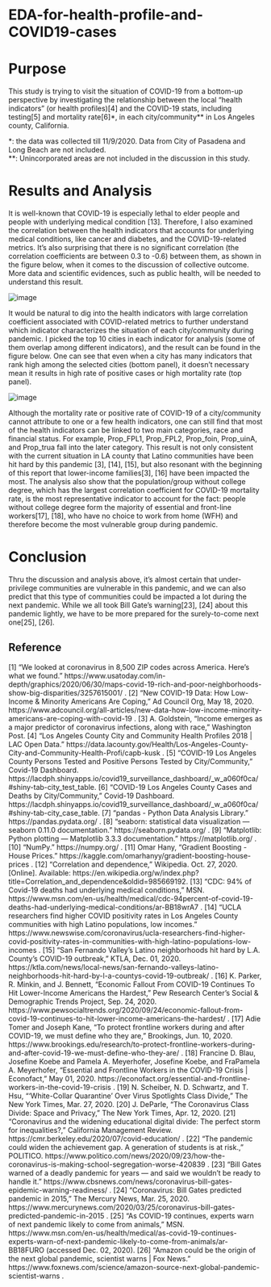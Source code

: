 # EDA-for-health-profile-and-COVID19-cases
<h1>Purpose</h1>
This study is trying to visit the situation of COVID-19 from a bottom-up perspective by investigating the relationship between the local “health indicators” (or health profiles)[4] and the COVID-19 stats, including testing[5] and mortality rate[6]*, in each city/community** in Los Angeles county, California.  
  
   
*: the data was collected till 11/9/2020. Data from City of Pasadena and Long Beach are not included.  
**: Unincorporated areas are not included in the discussion in this study.  

<h1>Results and Analysis</h1>
It is well-known that COVID-19 is especially lethal to elder people and people with underlying medical condition [13]. Therefore, I also examined the correlation between the health indicators that accounts for underlying medical conditions, like cancer and diabetes, and the COVID-19-related metrics. It’s also surprising that there is no significant correlation (the correlation coefficients are between 0.3 to -0.6) between them, as shown in the figure below, when it comes to the discussion of collective outcome. More data and scientific evidences, such as public health, will be needed to understand this result.

![image](https://user-images.githubusercontent.com/30448897/115976058-116f2d00-a51f-11eb-9fd6-f0d8756e471c.png)

It would be natural to dig into the health indicators with large correlation coefficient associated with COVID-related metrics to  further understand which indicator characterizes the situation of each city/community during pandemic. I picked the top 10 cities in each indicator for analysis (some of them overlap among different indicators), and the result can be found in the figure below. One can see that even when a city has many indicators that rank high among the selected cities (bottom panel), it doesn’t necessary mean it results in high rate of positive cases or high mortality rate (top panel).

![image](https://user-images.githubusercontent.com/30448897/115976059-17650e00-a51f-11eb-8bfa-51eb1d85310a.png)

Although the mortality rate or positive rate of COVID-19 of a city/community cannot attribute to one or a few health indicators, one can still find that most of the health indicators can be linked to two main categories, race and financial status. For example, Prop_FPL1, Prop_FPL2, Prop_foin, Prop_uinA, and Prop_trua fall into the later category. This result is not only consistent with the current situation in LA county that Latino communities have been hit hard by this pandemic [3], [14], [15], but also resonant with the beginning of this report that lower-income families[3], [16] have been impacted the most. The analysis also show that the population/group without college degree, which has the largest correlation coefficient for COVID-19 mortality rate, is the most representative indicator to account for the fact: people without college degree form the majority of essential and front-line workers[17], [18], who have no choice to work from home (WFH) and therefore become the most vulnerable group during pandemic.

<h1>Conclusion</h1>
	Thru the discussion and analysis above, it’s almost certain that under-privilege communities are vulnerable in this pandemic, and we can also predict that this type of communities could be impacted a lot during the next pandemic. While we all took Bill Gate’s warning[23], [24] about this pandemic lightly, we have to be more prepared for the surely-to-come next one[25], [26].  


<h2>Reference</h2>
[1]	“We looked at coronavirus in 8,500 ZIP codes across America. Here’s what we found.” https://www.usatoday.com/in-depth/graphics/2020/06/30/maps-covid-19-rich-and-poor-neighborhoods-show-big-disparities/3257615001/ .
[2]	“New COVID-19 Data: How Low-Income & Minority Americans Are Coping,” Ad Council Org, May 18, 2020. https://www.adcouncil.org/all-articles/new-data-how-low-income-minority-americans-are-coping-with-covid-19 .
[3]	A. Goldstein, “Income emerges as a major predictor of coronavirus infections, along with race,” Washington Post.
[4]	“Los Angeles County City and Community Health Profiles 2018 | LAC Open Data.” https://data.lacounty.gov/Health/Los-Angeles-County-City-and-Community-Health-Profi/capb-kusk .
[5]	“COVID-19 Los Angeles County Persons Tested and Positive Persons Tested by City/Community,” Covid-19 Dashboard. https://lacdph.shinyapps.io/covid19_surveillance_dashboard/_w_a060f0ca/#shiny-tab-city_test_table.
[6]	“COVID-19 Los Angeles County Cases and Deaths by City/Community,” Covid-19 Dashboard. https://lacdph.shinyapps.io/covid19_surveillance_dashboard/_w_a060f0ca/#shiny-tab-city_case_table.
[7]	“pandas - Python Data Analysis Library.” https://pandas.pydata.org/ .
[8]	“seaborn: statistical data visualization — seaborn 0.11.0 documentation.” https://seaborn.pydata.org/ .
[9]	“Matplotlib: Python plotting — Matplotlib 3.3.3 documentation.” https://matplotlib.org/ .
[10]	“NumPy.” https://numpy.org/ .
[11]	Omar Hany, “Gradient Boosting - House Prices.” https://kaggle.com/omarhanyy/gradient-boosting-house-prices .
[12]	“Correlation and dependence,” Wikipedia. Oct. 27, 2020. [Online]. Available: https://en.wikipedia.org/w/index.php?title=Correlation_and_dependence&oldid=985669192.
[13]	“CDC: 94% of Covid-19 deaths had underlying medical conditions,” MSN. https://www.msn.com/en-us/health/medical/cdc-94percent-of-covid-19-deaths-had-underlying-medical-conditions/ar-BB18wrA7 .
[14]	“UCLA researchers find higher COVID positivity rates in Los Angeles County communities with high Latino populations, low incomes.” https://www.newswise.com/coronavirus/ucla-researchers-find-higher-covid-positivity-rates-in-communities-with-high-latino-populations-low-incomes .
[15]	“San Fernando Valley’s Latino neighborhoods hit hard by L.A. County’s COVID-19 outbreak,” KTLA, Dec. 01, 2020. https://ktla.com/news/local-news/san-fernando-valleys-latino-neighborhoods-hit-hard-by-l-a-countys-covid-19-outbreak/ .
[16]	K. Parker, R. Minkin, and J. Bennett, “Economic Fallout From COVID-19 Continues To Hit Lower-Income Americans the Hardest,” Pew Research Center’s Social & Demographic Trends Project, Sep. 24, 2020. https://www.pewsocialtrends.org/2020/09/24/economic-fallout-from-covid-19-continues-to-hit-lower-income-americans-the-hardest/ .
[17]	Adie Tomer and Joseph Kane, “To protect frontline workers during and after COVID-19, we must define who they are,” Brookings, Jun. 10, 2020. https://www.brookings.edu/research/to-protect-frontline-workers-during-and-after-covid-19-we-must-define-who-they-are/ .
[18]	Francine D. Blau, Josefine Koebe and Pamela A. Meyerhofer, Josefine Koebe, and FraPamela A. Meyerhofer, “Essential and Frontline Workers in the COVID-19 Crisis | Econofact,” May 01, 2020. https://econofact.org/essential-and-frontline-workers-in-the-covid-19-crisis .
[19]	N. Scheiber, N. D. Schwartz, and T. Hsu, “‘White-Collar Quarantine’ Over Virus Spotlights Class Divide,” The New York Times, Mar. 27, 2020.
[20]	J. DeParle, “The Coronavirus Class Divide: Space and Privacy,” The New York Times, Apr. 12, 2020.
[21]	“Coronavirus and the widening educational digital divide: The perfect storm for inequalities?,” California Management Review. https://cmr.berkeley.edu/2020/07/covid-education/ .
[22]	“The pandemic could widen the achievement gap. A generation of students is at risk.,” POLITICO. https://www.politico.com/news/2020/09/23/how-the-coronavirus-is-making-school-segregation-worse-420839 .
[23]	“Bill Gates warned of a deadly pandemic for years — and said we wouldn’t be ready to handle it.” https://www.cbsnews.com/news/coronavirus-bill-gates-epidemic-warning-readiness/ .
[24]	“Coronavirus: Bill Gates predicted pandemic in 2015,” The Mercury News, Mar. 25, 2020. https://www.mercurynews.com/2020/03/25/coronavirus-bill-gates-predicted-pandemic-in-2015 .
[25]	“As COVID-19 continues, experts warn of next pandemic likely to come from animals,” MSN. https://www.msn.com/en-us/health/medical/as-covid-19-continues-experts-warn-of-next-pandemic-likely-to-come-from-animals/ar-BB18FURO (accessed Dec. 02, 2020).
[26]	“Amazon could be the origin of the next global pandemic, scientist warns | Fox News.” https://www.foxnews.com/science/amazon-source-next-global-pandemic-scientist-warns .
